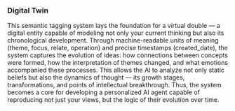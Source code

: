 ### Digital Twin

This semantic tagging system lays the foundation for a virtual double — a digital entity capable of modeling not only your current thinking but also its chronological development. Through machine-readable units of meaning (theme, focus, relate, operation) and precise timestamps (created_date), the system captures the evolution of ideas: how connections between concepts were formed, how the interpretation of themes changed, and what emotions accompanied these processes. This allows the AI to analyze not only static beliefs but also the dynamics of thought — its growth stages, transformations, and points of intellectual breakthrough. Thus, the system becomes a core for developing a personalized AI agent capable of reproducing not just your views, but the logic of their evolution over time.

